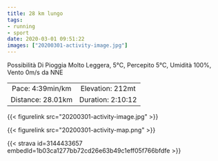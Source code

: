 ```yaml
---
title: 28 km lungo
tags:
- running
- sport
date: 2020-03-01 09:51:22
images: ["20200301-activity-image.jpg"]
---
```


Possibilità Di Pioggia Molto Leggera, 5°C, Percepito 5°C, Umidità 100%, Vento 0m/s da NNE

<!--more-->

| | |
| :-: | :-: |
| Pace: 4:39min/km | Elevation: 212mt |
| Distance: 28.01km | Duration: 2:10:12 |

{{< figurelink src="20200301-activity-image.jpg" >}}


{{< figurelink src="20200301-activity-map.png" >}}


{{< strava id=3144433657 embedId=1b03ca1277bb72cd26e63b49c1eff05f766bfdfe >}}
